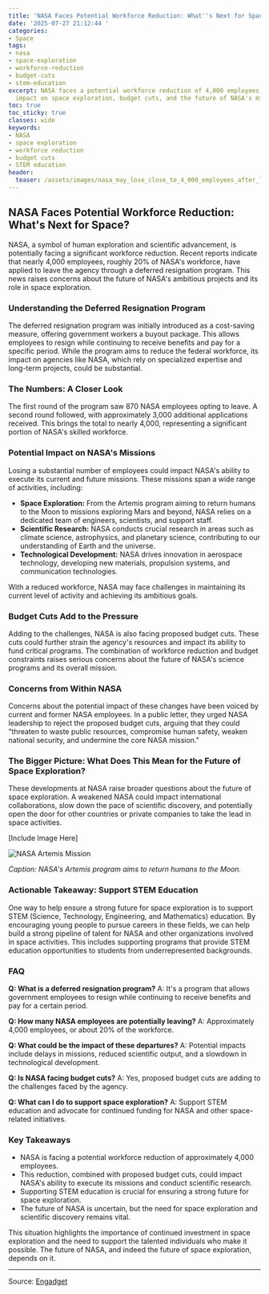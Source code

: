 ```yaml
---
title: 'NASA Faces Potential Workforce Reduction: What''s Next for Space?'
date: '2025-07-27 21:12:44 '
categories:
- Space
tags:
- nasa
- space-exploration
- workforce-reduction
- budget-cuts
- stem-education
excerpt: NASA faces a potential workforce reduction of 4,000 employees. Explore the
  impact on space exploration, budget cuts, and the future of NASA's missions.
toc: true
toc_sticky: true
classes: wide
keywords:
- NASA
- space exploration
- workforce reduction
- budget cuts
- STEM education
header:
  teaser: /assets/images/nasa_may_lose_close_to_4_000_employees_after_lates_20250727211244.jpg
---
```


## NASA Faces Potential Workforce Reduction: What's Next for Space?

NASA, a symbol of human exploration and scientific advancement, is potentially facing a significant workforce reduction. Recent reports indicate that nearly 4,000 employees, roughly 20% of NASA's workforce, have applied to leave the agency through a deferred resignation program. This news raises concerns about the future of NASA's ambitious projects and its role in space exploration.

### Understanding the Deferred Resignation Program

The deferred resignation program was initially introduced as a cost-saving measure, offering government workers a buyout package. This allows employees to resign while continuing to receive benefits and pay for a specific period. While the program aims to reduce the federal workforce, its impact on agencies like NASA, which rely on specialized expertise and long-term projects, could be substantial.

### The Numbers: A Closer Look

The first round of the program saw 870 NASA employees opting to leave. A second round followed, with approximately 3,000 additional applications received. This brings the total to nearly 4,000, representing a significant portion of NASA's skilled workforce.

### Potential Impact on NASA's Missions

Losing a substantial number of employees could impact NASA's ability to execute its current and future missions. These missions span a wide range of activities, including:

*   **Space Exploration:** From the Artemis program aiming to return humans to the Moon to missions exploring Mars and beyond, NASA relies on a dedicated team of engineers, scientists, and support staff.
*   **Scientific Research:** NASA conducts crucial research in areas such as climate science, astrophysics, and planetary science, contributing to our understanding of Earth and the universe.
*   **Technological Development:** NASA drives innovation in aerospace technology, developing new materials, propulsion systems, and communication technologies.

With a reduced workforce, NASA may face challenges in maintaining its current level of activity and achieving its ambitious goals.

### Budget Cuts Add to the Pressure

Adding to the challenges, NASA is also facing proposed budget cuts. These cuts could further strain the agency's resources and impact its ability to fund critical programs. The combination of workforce reduction and budget constraints raises serious concerns about the future of NASA's science programs and its overall mission.

### Concerns from Within NASA

Concerns about the potential impact of these changes have been voiced by current and former NASA employees. In a public letter, they urged NASA leadership to reject the proposed budget cuts, arguing that they could "threaten to waste public resources, compromise human safety, weaken national security, and undermine the core NASA mission."

### The Bigger Picture: What Does This Mean for the Future of Space Exploration?

These developments at NASA raise broader questions about the future of space exploration. A weakened NASA could impact international collaborations, slow down the pace of scientific discovery, and potentially open the door for other countries or private companies to take the lead in space activities.

[Include Image Here]

![NASA Artemis Mission](https://o.aolcdn.com/images/dims?image_uri=https%3A%2F%2Fs.yimg.com%2Fos%2Fcreatr-uploaded-images%2F2025-07%2Feea28410-6b27-11f0-bbd9-19aa72fdc5bf&resize=1400%2C933&client=19f2b5e49a271b2bde77&signature=93f4fb14ddc221b607c3f0f3ce5fe70d656da6ff)

*Caption: NASA's Artemis program aims to return humans to the Moon.* 

### Actionable Takeaway: Support STEM Education

One way to help ensure a strong future for space exploration is to support STEM (Science, Technology, Engineering, and Mathematics) education. By encouraging young people to pursue careers in these fields, we can help build a strong pipeline of talent for NASA and other organizations involved in space activities. This includes supporting programs that provide STEM education opportunities to students from underrepresented backgrounds.

### FAQ

**Q: What is a deferred resignation program?**
A: It's a program that allows government employees to resign while continuing to receive benefits and pay for a certain period.

**Q: How many NASA employees are potentially leaving?**
A: Approximately 4,000 employees, or about 20% of the workforce.

**Q: What could be the impact of these departures?**
A: Potential impacts include delays in missions, reduced scientific output, and a slowdown in technological development.

**Q: Is NASA facing budget cuts?**
A: Yes, proposed budget cuts are adding to the challenges faced by the agency.

**Q: What can I do to support space exploration?**
A: Support STEM education and advocate for continued funding for NASA and other space-related initiatives.

### Key Takeaways

*   NASA is facing a potential workforce reduction of approximately 4,000 employees.
*   This reduction, combined with proposed budget cuts, could impact NASA's ability to execute its missions and conduct scientific research.
*   Supporting STEM education is crucial for ensuring a strong future for space exploration.
*   The future of NASA is uncertain, but the need for space exploration and scientific discovery remains vital.

This situation highlights the importance of continued investment in space exploration and the need to support the talented individuals who make it possible. The future of NASA, and indeed the future of space exploration, depends on it.

---

Source: [Engadget](https://www.engadget.com/science/space/nasa-may-lose-close-to-4000-employees-after-latest-deferred-resignation-round-204452249.html?src=rss)